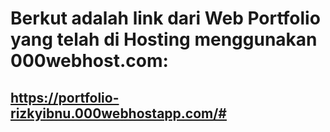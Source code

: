 # Berkut adalah link dari Web Portfolio yang telah di Hosting menggunakan 000webhost.com:
## https://portfolio-rizkyibnu.000webhostapp.com/#
